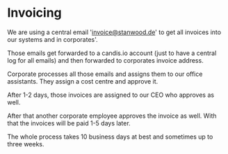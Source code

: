 # Invoicing

We are using a central email 'invoice@stanwood.de' to get all invoices into our systems and in corporates'.

Those emails get forwarded to a candis.io account (just to have a central log for all emails) and then forwarded to corporates invoice address.

Corporate processes all those emails and assigns them to our office assistants. They assign a cost centre and approve it. 

After 1-2 days, those invoices are assigned to our CEO who approves as well.

After that another corporate employee approves the invoice as well. With that the invoices will be paid 1-5 days later.

The whole process takes 10 business days at best and sometimes up to three weeks.